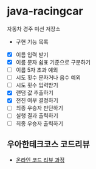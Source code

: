 # java-racingcar

자동차 경주 미션 저장소

- 구현 기능 목록
- [x] 이름 입력 받기
- [x] 이름 문자 쉼표 기준으로 구분하기
- [ ] 이름 5자 초과 예외
- [ ] 시도 횟수 문자거나 음수 예외
- [ ] 시도 횟수 입력받기
- [x] 랜덤 값 추출하기
- [x] 전진 여부 결정하기
- [ ] 최종 우승자 판단하기
- [ ] 실행 결과 출력하기
- [ ] 최종 우승자 출력하기

## 우아한테크코스 코드리뷰

- [온라인 코드 리뷰 과정](https://github.com/woowacourse/woowacourse-docs/blob/master/maincourse/README.md)

